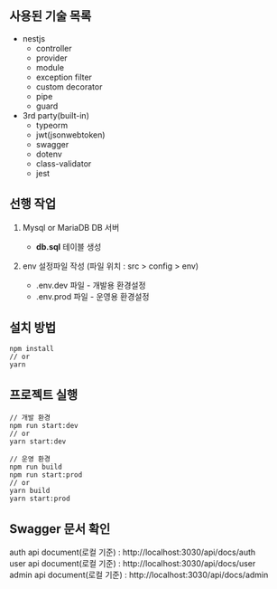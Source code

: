 ## 사용된 기술 목록
- nestjs
    * controller
    * provider
    * module
    * exception filter
    * custom decorator
    * pipe
    * guard
- 3rd party(built-in)
    * typeorm
    * jwt(jsonwebtoken)
    * swagger
    * dotenv
    * class-validator
    * jest
    
## 선행 작업
1. Mysql or MariaDB DB 서버
    - **db.sql** 테이블 생성

1. env 설정파일 작성 (파일 위치 : src > config > env)
    - .env.dev 파일 - 개발용 환경설정
    - .env.prod 파일 - 운영용 환경설정
    
## 설치 방법
```shell script
npm install
// or
yarn
```

## 프로젝트 실행
```shell script
// 개발 환경
npm run start:dev
// or
yarn start:dev
```

```shell script
// 운영 환경
npm run build
npm run start:prod
// or
yarn build
yarn start:prod
```

## Swagger 문서 확인
auth api document(로컬 기준) : http://localhost:3030/api/docs/auth<br>
user api document(로컬 기준) : http://localhost:3030/api/docs/user<br>
admin api document(로컬 기준) : http://localhost:3030/api/docs/admin
